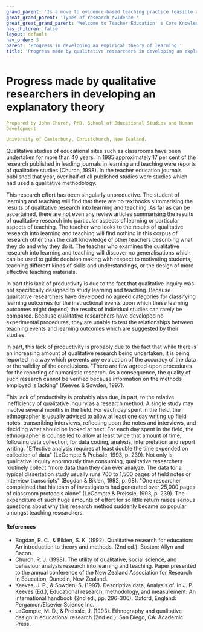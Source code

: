 ```yaml
---
grand_parent: 'Is a move to evidence-based teaching practice feasible at this time? '
great_grand_parent: 'Types of research evidence '
great_great_grand_parent: 'Welcome to Teacher Education''s Core Knowledge and Skills.'
has_children: false
layout: default
nav_order: 3
parent: 'Progress in developing an empirical theory of learning '
title: 'Progress made by qualitative researchers in developing an explanatory theory '
---
```

# Progress made by qualitative researchers in developing an explanatory theory


```yaml
Prepared by John Church, PhD, School of Educational Studies and Human
Development

University of Canterbury, Christchurch, New Zealand.
```


Qualitative studies of educational sites such as classrooms have been
undertaken for more than 40 years. In 1995 approximately 17 per cent of
the research published in leading journals in learning and teaching were
reports of qualitative studies (Church, 1998). In the teacher education
journals published that year, over half of all published studies were
studies which had used a qualitative methodology.

This research effort has been singularly unproductive. The student of
learning and teaching will find that there are no textbooks summarising
the results of qualitative research into learning and teaching. As far
as can be ascertained, there are not even any review articles
summarising the results of qualitative research into particular aspects
of learning or particular aspects of teaching. The teacher who looks to
the results of qualitative research into learning and teaching will find
nothing in this corpus of research other than the craft knowledge of
other teachers describing what they do and why they do it. The teacher
who examines the qualitative research into learning and teaching will
discover no generalisations which can be used to guide decision making
with respect to motivating students, teaching different kinds of skills
and understandings, or the design of more effective teaching materials.

In part this lack of productivity is due to the fact that qualitative
inquiry was not specifically designed to study learning and teaching.
Because qualitative researchers have developed no agreed categories for
classifying learning outcomes (or the instructional events upon which
these learning outcomes might depend) the results of individual studies
can rarely be compared. Because qualitative researchers have developed
no experimental procedures, they are unable to test the relationships
between teaching events and learning outcomes which are suggested by
their studies.

In part, this lack of productivity is probably due to the fact that
while there is an increasing amount of qualitative research being
undertaken, it is being reported in a way which prevents any evaluation
of the accuracy of the data or the validity of the conclusions. "There
are few agreed-upon procedures for the reporting of humanistic research.
As a consequence, the quality of such research cannot be verified
because information on the methods employed is lacking" (Keeves &
Sowden, 1997).

This lack of productivity is probably also due, in part, to the relative
inefficiency of qualitative inquiry as a research method. A single study
may involve several months in the field. For each day spent in the
field, the ethnographer is usually advised to allow at least one day
writing up field notes, transcribing interviews, reflecting upon the
notes and interviews, and deciding what should be looked at next. For
each day spent in the field, the ethnographer is counselled to allow at
least twice that amount of time, following data collection, for data
coding, analysis, interpretation and report writing. "Effective analysis
requires at least double the time expended on collection of data"
(LeCompte & Preissle, 1993, p. 239). Not only is qualitative inquiry
enormously time consuming, qualitative researchers routinely collect
"more data than they can ever analyze. The data for a typical
dissertation study usually runs 700 to 1,500 pages of field notes or
interview transcripts" (Bogdan & Biklen, 1992, p. 68). "One researcher
complained that his team of investigators had generated over 25,000
pages of classroom protocols alone" (LeCompte & Preissle, 1993, p. 239).
The expenditure of such huge amounts of effort for so little return
raises serious questions about why this research method suddenly became
so popular amongst teaching researchers.


#### References

-   Bogdan, R. C., & Biklen, S. K. (1992). Qualitative research for
    education: An introduction to theory and methods. (2nd ed.). Boston:
    Allyn and Bacon.
-   Church, R. J. (1998). The utility of qualitative, social science,
    and behaviour analysis research into learning and teaching. Paper
    presented to the annual conference of the New Zealand Association
    for Research in Education, Dunedin, New Zealand.
-   Keeves, J. P., & Sowden, S. (1997). Descriptive data, Analysis of.
    In J. P. Keeves (Ed.), Educational research, methodology, and
    measurement: An international handbook (2nd ed., pp. 296-306).
    Oxford, England: Pergamon/Elsevier Science Inc.
-   LeCompte, M. D., & Preissle, J. (1993). Ethnography and qualitative
    design in educational research (2nd ed.). San Diego, CA: Academic
    Press.
